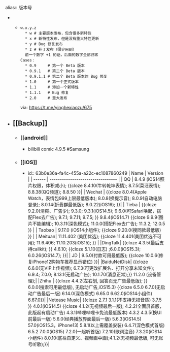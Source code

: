 alias:: 版本号

-
  - ```shell
    w.x.y.z
      * w # 主要版本发布，包含很多新特性
      * x # 新特性发布，但是没有重大特性更新
      * y # Bug 修复发布
      * z # 补丁发布（很少用到）
      前一个数字 +1 的话，后面的数字全部归零
    Cases：
      * 0.9     # 第一个 Beta 版本
      * 0.9.1   # 第二个 Beta 版本
      * 0.9.1.1 # 第二个 Beta 版本的 Bug 修复
      * 1.0     # 第一个正式版本
      * 1.1     # 添加一个新特性
      * 1.1.1   # Bug 修复
      * 2.0     # 重大发布
    ```
    via: https://t.me/yinghexiaozu/675
- ## [[Backup]]
  - ### [[android]]
    - bilibili comic 4.9.5
      #Samsung
  - ### [[iOS]]
    - id:: 63b0e36a-fa4c-455a-a22c-ec1087860249
      | Name   | Version                           |
      | ------ | --------------------------------- |
      | QQ     | 8.4.9 (iOS14照片权限，体积减小); {{cloze 8.4.10(牛转乾坤表情); 8.7.5(菜汪表情); 8.8.38(QQ频道); 8.8.50 }}|
      | Wechat | {{cloze 8.0.4(Apple Watch，表情包999上限最低版本); 8.0.8(换提示音); 8.0.9(自动电脑登录); 8.0.14(折叠群最低版); 8.0.22(iOS16); }}|
      | Tieba  | {{cloze 9.2.0(清爽、广告少); 9.3.0; 9.3.1(iOS14.5); 9.6.0(可Safari唤起，搭配Flex去广告); 9.7.1; 9.7.11; 9.7.5; }} 9.8.4(iOS14.7) {{cloze 9.9.9(图片不能编辑); 10.3.11(深色模式); 11.0.0(搭配Flex去广告); 11.3.2; 12.0.5 }} |
      | Taobao | 9.17.0 (iOS14小组件); {{cloze 9.20.0(搜同款最低版) }} |
      | Meituan| 11.11.402 (美团优选); {{cloze 11.4.401(美团优选不可用); 11.6.406; 11.10.203(iOS15); }} |
      |DingTalk| {{cloze 4.3.5(最后支持callkit); }} 4.6.10; {{cloze  5.1.10(日志) ;6.0.0(iOS15.3); 6.0.26(iOS14.7); }}|
      | JD     | 9.5.0(付款可用最低版); {{cloze 10.0.6(修复iPhone12购物车推荐显示错位) }}|
      |BaiduNetDisk| {{cloze 6.6.0(无VIP上传视频); 6.7.3(可更改扩展名、打开分享未知文件); 6.9.4; 7.0.0; 8.13.1(无启动广告); 10.1.70(消息正常);}} 11.2.0 (设备管理);|
      |Zhihu   |  {{cloze 4.4.2(左右划, 回答页无广告最低版); }} 6.0.0(搜索可用最低版), 无启动广告,iOS15.3) {{cloze 6.5.0 6.7.0(无启动广告最后一版) 6.14.0(深色模式) 6.65.0 6.62.0(iOS14小组件) 6.67.0}}|
      |Netease Music| {{cloze  2.7.1 3.1.1(不支持无损音质) 3.7.5 }} 4.0.1(iOS14.5) {{cloze  4.1.2(无视频最后一版); 4.2.2(全面屏首版，此版起有启动广告) 4.3.1(哔哩哔哩卡免流最低版本) 4.3.2 4.3.5(换UI前最后一版) 5.6.0(经典播放界面最后一版) 5.6.3(iOS14.5) 57.0(iOS15.3，iPhone13) 5.8.1(以上需覆盖安装) 6.4.7(深色模式首版) 6.5.2 7.0.0(iOS15) 7.2.0(一起听首版) 7.2.10(歌词注音) 7.3.20(iOS14小组件) 8.0.10(底栏自定义、视频画中画);4.1.2(无视频最低版, 可无账号听歌);}}|